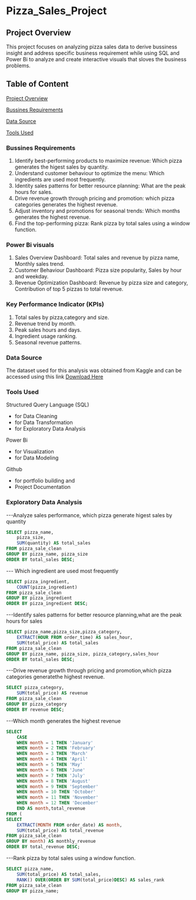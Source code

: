 # Pizza_Sales_Project
## Project Overview
This project focuses on analyzing pizza sales data to derive bussiness insight and address specific business requirement while using SQL and Power Bi to analyze and create interactive visuals that sloves the business problems.
## Table of Content
[Project Overview](#project-overview)

[Bussines Requirements](#bussines-requirements)

[Data Source](#data-source)

[Tools Used](#tools-used)

### Bussines Requirements
1. Identify best-performing products to maximize revenue: Which pizza generates the higest sales by quantity.
2. Understand customer behaviour to optimize the menu: Which ingredients are used most frequently.
3. Identity sales patterns for better resource planning: What are the peak hours for sales.
4. Drive revenue growth through pricing and promotion: which pizza categories generates the highest revenue.
5. Adjust inventory and promotions for seasonal trends: Which months generates the highest revenue.
6. Find the top-performing pizza: Rank pizza by total sales using a window function.

### Power Bi visuals
1. Sales Overview Dashboard: Total sales and revenue by pizza name, Monthly sales trend.
2. Customer Behaviour Dashboard: Pizza size popularity, Sales by hour and weekday.
3. Revenue Optimization Dashboard: Revenue by pizza size and category, Contribution of top 5 pizzas to total revenue.

### Key Performance Indicator (KPIs)
1. Total sales by pizza,category and size.
2. Revenue trend by month.
3. Peak sales hours and days.
4. Ingredient usage ranking.
5. Seasonal revenue patterns.

### Data Source 
The dataset used for this analysis was obtained from Kaggle and can be accessed using this link [Download Here](https://www.kaggle.com)

### Tools Used
Structured Query Language (SQL) 
- for Data Cleaning
- for Data Transformation
- for Exploratory Data Analysis

Power Bi
- for Visualization
- for Data Modeling

Github
- for portfolio building and
- Project Documentation

### Exploratory Data Analysis
---Analyze sales performance, which pizza generate higest sales by quantity
```Sql
SELECT pizza_name,
	pizza_size,
	SUM(quantity) AS total_sales
FROM pizza_sale_clean
GROUP BY pizza_name, pizza_size
ORDER BY total_sales DESC;
```

--- Which ingredient are used most frequently
```sql
SELECT pizza_ingredient,
	COUNT(pizza_ingredient) 
FROM pizza_sale_clean
GROUP BY pizza_ingredient
ORDER BY pizza_ingredient DESC;
```

---Identify sales patterns for better resource planning,what are the peak hours for sales
```sql
SELECT pizza_name,pizza_size,pizza_category,
	EXTRACT(HOUR FROM order_time) AS sales_hour,
	SUM(total_price) AS total_sales
FROM pizza_sale_clean
GROUP BY pizza_name, pizza_size, pizza_category,sales_hour
ORDER BY total_sales DESC;
```

---Drive revenue growth through pricing and promotion,which pizza categories generatethe highest revenue.
```sql
SELECT pizza_category,
	SUM(total_price) AS revenue
FROM pizza_sale_clean
GROUP BY pizza_category
ORDER BY revenue DESC;
```

---Which month generates the highest revenue
```sql
SELECT
	CASE
	WHEN month = 1 THEN 'January'
	WHEN month = 2 THEN 'February'
	WHEN month = 3 THEN 'March'
	WHEN month = 4 THEN 'April'
	WHEN month = 5 THEN 'May'
	WHEN month = 6 THEN 'June'
	WHEN month = 7 THEN 'July'
	WHEN month = 8 THEN 'August'
	WHEN month = 9 THEN 'September'
	WHEN month = 10 THEN 'October'
	WHEN month = 11 THEN 'November'
	WHEN month = 12 THEN 'December'
	END AS month,total_revenue
FROM (
SELECT 
	EXTRACT(MONTH FROM order_date) AS month,
	SUM(total_price) AS total_revenue
FROM pizza_sale_clean
GROUP BY month) AS monthly_revenue
ORDER BY total_revenue DESC;
```

---Rank pizza by total sales using a window function.
```sql
SELECT pizza_name,
	SUM(total_price) AS total_sales,
	RANK() OVER(ORDER BY SUM(total_price)DESC) AS sales_rank
FROM pizza_sale_clean
GROUP BY pizza_name;
```
